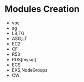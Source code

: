 # Modules Creation
- vpc
- sg
- LB,TG
- ASG,LT
- EC2
- CF
- R53
- RDS[mysql]
- ECS
- EKS,NodeGroups
- CW

